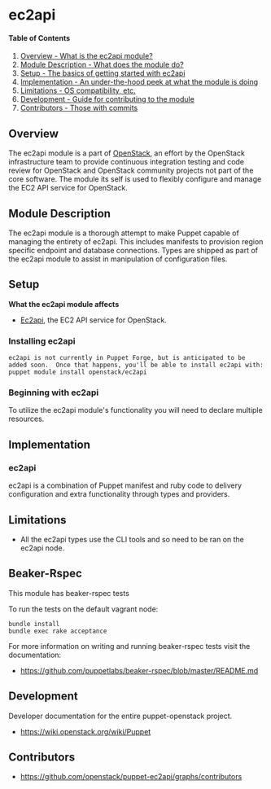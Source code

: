 ec2api
=======

#### Table of Contents

1. [Overview - What is the ec2api module?](#overview)
2. [Module Description - What does the module do?](#module-description)
3. [Setup - The basics of getting started with ec2api](#setup)
4. [Implementation - An under-the-hood peek at what the module is doing](#implementation)
5. [Limitations - OS compatibility, etc.](#limitations)
6. [Development - Guide for contributing to the module](#development)
7. [Contributors - Those with commits](#contributors)

Overview
--------

The ec2api module is a part of [OpenStack](https://www.openstack.org), an effort by the OpenStack infrastructure team to provide continuous integration testing and code review for OpenStack and OpenStack community projects not part of the core software.  The module its self is used to flexibly configure and manage the EC2 API service for OpenStack.

Module Description
------------------

The ec2api module is a thorough attempt to make Puppet capable of managing the entirety of ec2api.  This includes manifests to provision region specific endpoint and database connections.  Types are shipped as part of the ec2api module to assist in manipulation of configuration files.

Setup
-----

**What the ec2api module affects**

* [Ec2api](https://wiki.openstack.org/wiki/Ec2api), the EC2 API service for OpenStack.

### Installing ec2api

    ec2api is not currently in Puppet Forge, but is anticipated to be added soon.  Once that happens, you'll be able to install ec2api with:
    puppet module install openstack/ec2api

### Beginning with ec2api

To utilize the ec2api module's functionality you will need to declare multiple resources.

Implementation
--------------

### ec2api

ec2api is a combination of Puppet manifest and ruby code to delivery configuration and extra functionality through types and providers.

Limitations
------------

* All the ec2api types use the CLI tools and so need to be ran on the ec2api node.

Beaker-Rspec
------------

This module has beaker-rspec tests

To run the tests on the default vagrant node:

```shell
bundle install
bundle exec rake acceptance
```

For more information on writing and running beaker-rspec tests visit the documentation:

* https://github.com/puppetlabs/beaker-rspec/blob/master/README.md

Development
-----------

Developer documentation for the entire puppet-openstack project.

* https://wiki.openstack.org/wiki/Puppet

Contributors
------------

* https://github.com/openstack/puppet-ec2api/graphs/contributors
